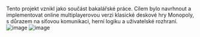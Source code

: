 Tento projekt vznikl jako součást bakalářské práce. Cílem bylo navrhnout a implementovat online multiplayerovou verzi klasické deskové hry Monopoly, s důrazem na síťovou komunikaci, herní logiku a uživatelské rozhraní.
![image](https://github.com/user-attachments/assets/b22bf517-a2cb-4903-a0e6-e10feb7dfa73)
![image](https://github.com/user-attachments/assets/34a0e836-f137-436a-a70b-0e6c51d4229d)
